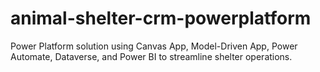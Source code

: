 # animal-shelter-crm-powerplatform
Power Platform solution using Canvas App, Model-Driven App, Power Automate, Dataverse, and Power BI to streamline shelter operations.
